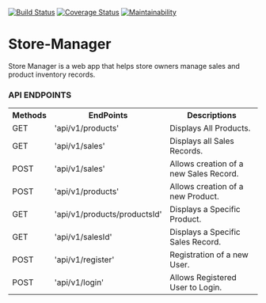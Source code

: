[![Build Status](https://travis-ci.com/KelynPNjeri/Store-Manager.svg?branch=ft-get-specific-record-161330910)](https://travis-ci.com/KelynPNjeri/Store-Manager)
[![Coverage Status](https://coveralls.io/repos/github/KelynPNjeri/Store-Manager/badge.svg?branch=ft-get-specific-record-161330910)](https://coveralls.io/github/KelynPNjeri/Store-Manager?branch=ft-get-specific-record-161330910)
[![Maintainability](https://api.codeclimate.com/v1/badges/e61d01314f80973dd647/maintainability)](https://codeclimate.com/github/KelynPNjeri/Store-Manager/maintainability)
# Store-Manager
Store Manager is a web app that helps store owners manage sales and product inventory records.

### API ENDPOINTS

<table class="tg">
  <tr>
    <th class="methods"><b>Methods</b></th>
    <th class="endpoints"><b>EndPoints</b></th>
    <th class="descriptions"><b>Descriptions</b></th>
  </tr>
  <tr>
    <td class="row1">GET</td>
    <td class="row1">'api/v1/products'</td>
    <td class="row1">Displays All Products.</td>
  </tr>
  <tr>
    <td class="row2">GET</td>
    <td class="row2">'api/v1/sales'</td>
    <td class="row2">Displays all Sales Records.</td>
  </tr>
  <tr>
    <td class="row3">POST</td>
    <td class="row3">'api/v1/sales'</td>
    <td class="row3">Allows creation of a new Sales Record.</td>
  </tr>
  <tr>
    <td class="row4">POST</td>
    <td class="row4">'api/v1/products'</td>
    <td class="row4">Allows creation of a new Product.</td>
  </tr>
  <tr>
    <td class="row5">GET</td>
    <td class="row5">'api/v1/products/productsId'</td>
    <td class="row5">Displays a Specific Product.</td>
  </tr>
  <tr>
    <td class="row6">GET</td>
    <td class="row6">'api/v1/salesId'</td>
    <td class="row6">Displays a Specific Sales Record.</td>
  </tr>
  <tr>
    <td class="row7">POST</td>
    <td class="row7">'api/v1/register'</td>
    <td class="row7">Registration of a new User.</td>
  </tr>
  <tr>
    <td class="row8">POST</td>
    <td class="row8">'api/v1/login'</td>
    <td class="row8">Allows Registered User to Login.</td>
  </tr>
</table>

